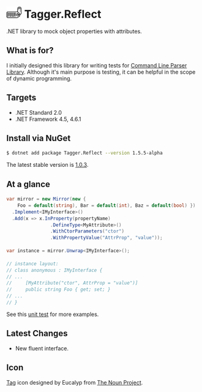 # <img src="/assets/icon.png" height="30px" alt="CSharpx Logo"> Tagger.Reflect

.NET library to mock object properties with attributes.

## What is for?

I initially designed this library for writing tests for [Command Line Parser Library](https://github.com/commandlineparser/commandline). Although it's main purpose is testing, it can be helpful in the scope of dynamic programming.

## Targets

- .NET Standard 2.0
- .NET Framework 4.5, 4.6.1

## Install via NuGet

```sh
$ dotnet add package Tagger.Reflect --version 1.5.5-alpha
```
The latest stable version is [1.0.3](https://github.com/gsscoder/tagger/tree/v1.0.3).

## At a glance

```csharp
var mirror = new Mirror(new {
	Foo = default(string), Bar = default(int), Baz = default(bool) })
  .Implement<IMyInterface>()
  .Add(x => x.InProperty(propertyName)
                .DefineType<MyAttribute>()
                .WithCtorParameters("ctor")
                .WithPropertyValue("AttrProp", "value"));

var instance = mirror.Unwrap<IMyInterface>();

// instance layout:
// class anonymous : IMyInterface {
// ...
//     [MyAttribute("ctor", AttrProp = "value")]
//     public string Foo { get; set; } 
// ...
// }
```

See this [unit test](https://github.com/gsscoder/tagger/blob/master/tests/Tagger.Reflect.Tests/Unit/MirrorTests.cs) for more examples.

## Latest Changes

- New fluent interface.

## Icon

[Tag](https://thenounproject.com/search/?q=tagger&i=3051269) icon designed by Eucalyp from [The Noun Project](https://thenounproject.com/).